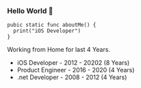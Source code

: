 ### Hello World 👋

```
pubic static func aboutMe() {
  print("iOS Developer")
}
```

Working from Home for last 4 Years.

- iOS Developer - 2012 - 20202 (8 Years)
- Product Engineer - 2016 - 2020 (4 Years)
- .net Developer - 2008 - 2012 (4 Years)


<!--
**bishalg/bishalg** is a ✨ _special_ ✨ repository because its `README.md` (this file) appears on your GitHub profile.

Here are some ideas to get you started:

- 🔭 I’m currently working on ...
- 🌱 I’m currently learning ...
- 👯 I’m looking to collaborate on ...
- 🤔 I’m looking for help with ...
- 💬 Ask me about ...
- 📫 How to reach me: ...
- 😄 Pronouns: ...
- ⚡ Fun fact: ...
-->
